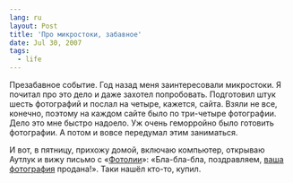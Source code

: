 ```yaml
---
lang: ru
layout: Post
title: 'Про микростоки, забавное'
date: Jul 30, 2007
tags:
  - life
---
```


Презабавное событие. Год назад меня заинтересовали микростоки. Я почитал про это дело и даже захотел попробовать. Подготовил штук шесть фотографий и послал на четыре, кажется, сайта. Взяли не все, конечно, поэтому на каждом сайте было по три-четыре фотографии. Дело это мне быстро надоело. Уж очень геморройно было готовить фотографии. А потом и вовсе передумал этим заниматься.

И вот, в пятницу, прихожу домой, включаю компьютер, открываю Аутлук и вижу письмо с «[Фотолии](http://us.fotolia.com/partner/120735)»: «Бла-бла-бла, поздравляем, [ваша фотография](http://birdwatcher.ru/blog/565) продана!». Таки нашёл кто-то, купил.
